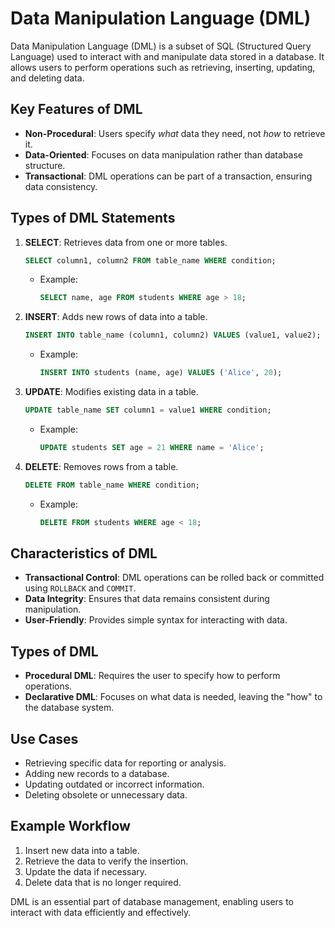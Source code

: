 # Data Manipulation Language (DML)

Data Manipulation Language (DML) is a subset of SQL (Structured Query Language) used to interact with and manipulate data stored in a database. It allows users to perform operations such as retrieving, inserting, updating, and deleting data.

## Key Features of DML
- **Non-Procedural**: Users specify *what* data they need, not *how* to retrieve it.
- **Data-Oriented**: Focuses on data manipulation rather than database structure.
- **Transactional**: DML operations can be part of a transaction, ensuring data consistency.

## Types of DML Statements
1. **SELECT**: Retrieves data from one or more tables.
    ```sql
    SELECT column1, column2 FROM table_name WHERE condition;
    ```
    - Example:
      ```sql
      SELECT name, age FROM students WHERE age > 18;
      ```

2. **INSERT**: Adds new rows of data into a table.
    ```sql
    INSERT INTO table_name (column1, column2) VALUES (value1, value2);
    ```
    - Example:
      ```sql
      INSERT INTO students (name, age) VALUES ('Alice', 20);
      ```

3. **UPDATE**: Modifies existing data in a table.
    ```sql
    UPDATE table_name SET column1 = value1 WHERE condition;
    ```
    - Example:
      ```sql
      UPDATE students SET age = 21 WHERE name = 'Alice';
      ```

4. **DELETE**: Removes rows from a table.
    ```sql
    DELETE FROM table_name WHERE condition;
    ```
    - Example:
      ```sql
      DELETE FROM students WHERE age < 18;
      ```

## Characteristics of DML
- **Transactional Control**: DML operations can be rolled back or committed using `ROLLBACK` and `COMMIT`.
- **Data Integrity**: Ensures that data remains consistent during manipulation.
- **User-Friendly**: Provides simple syntax for interacting with data.

## Types of DML
- **Procedural DML**: Requires the user to specify how to perform operations.
- **Declarative DML**: Focuses on what data is needed, leaving the "how" to the database system.

## Use Cases
- Retrieving specific data for reporting or analysis.
- Adding new records to a database.
- Updating outdated or incorrect information.
- Deleting obsolete or unnecessary data.

## Example Workflow
1. Insert new data into a table.
2. Retrieve the data to verify the insertion.
3. Update the data if necessary.
4. Delete data that is no longer required.

DML is an essential part of database management, enabling users to interact with data efficiently and effectively.
